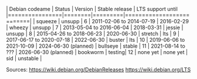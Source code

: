 
| Debian codeame | Status | Version | Stable release           | LTS support until
|================|========|=========|==========================|
| squeeze        | unsupp | 6       | 2011-02-06 to 2014-07-19 | 2016-02-29
| wheezy         | unsupp | 7       | 2013-05-04 to 2016-06-04 | 2018-03-31
| jessie         | unsupp | 8       | 2015-04-26 to 2018-06-23 | 2020-06-30
| stretch        | lts    | 9       | 2017-06-17 to 2020-07-18 | 2022-06-30
| buster         | lts    | 10      | 2019-06-06 to 2021-10-09 | 2024-06-30 (planned)
| bullseye       | stable | 11      | 2021-08-14 to ???        | 2026-06-30 (planned)
| bookworm       | testing| 12      | none yet                 | none yet
| sid            | unstable |


Sources: https://wiki.debian.org/DebianReleases
         https://wiki.debian.org/LTS
